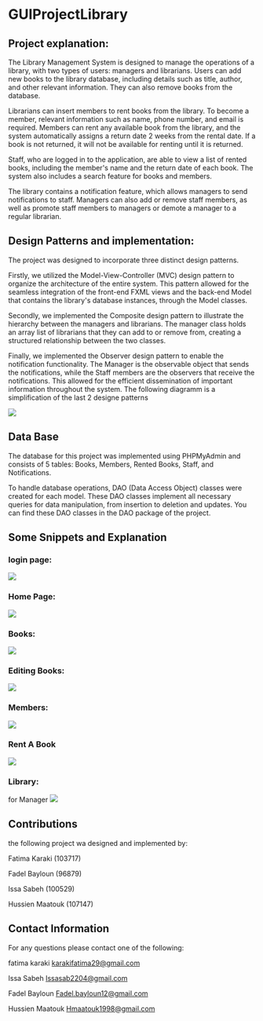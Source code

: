 # GUIProjectLibrary
## Project explanation: 

The Library Management System is designed to manage the operations of a library, with two types of users: managers and librarians. Users can add new books to the library database, including details such as title, author, and other relevant information. They can also remove books from the database.

Librarians can insert members to rent books from the library. To become a member, relevant information such as name, phone number, and email is required. Members can rent any available book from the library, and the system automatically assigns a return date 2 weeks from the rental date. If a book is not returned, it will not be available for renting until it is returned.

Staff, who are logged in to the application, are able to view a list of rented books, including the member's name and the return date of each book. The system also includes a search feature for books and members.

The library contains a notification feature, which allows managers to send notifications to staff. Managers can also add or remove staff members, as well as promote staff members to managers or demote a manager to a regular librarian.


## Design Patterns and implementation:  

The project was designed to incorporate three distinct design patterns.

Firstly, we utilized the Model-View-Controller (MVC) design pattern to organize the architecture of the entire system. This pattern allowed for the seamless integration of the front-end FXML views and the back-end Model that contains the library's database instances, through the Model classes.

Secondly, we implemented the Composite design pattern to illustrate the hierarchy between the managers and librarians. The manager class holds an array list of librarians that they can add to or remove from, creating a structured relationship between the two classes.

Finally, we implemented the Observer design pattern to enable the notification functionality. The Manager is the observable object that sends the notifications, while the Staff members are the observers that receive the notifications. This allowed for the efficient dissemination of important information throughout the system.
The following diagramm is a simplification of the last 2 designe patterns 

<img src="https://github.com/fatimaKaraki/GUIProjectLibrary/blob/master/snippets/img.png">

## Data Base 
The database for this project was implemented using PHPMyAdmin and consists of 5 tables: Books, Members, Rented Books, Staff, and Notifications.

To handle database operations, DAO (Data Access Object) classes were created for each model. These DAO classes implement all necessary queries for data manipulation, from insertion to deletion and updates. You can find these DAO classes in the DAO package of the project.

## Some Snippets and Explanation 

### login page:

<img src="https://github.com/fatimaKaraki/GUIProjectLibrary/blob/master/snippets/Screenshot%20(54).png?raw=true">

### Home Page:

<img src="https://github.com/fatimaKaraki/GUIProjectLibrary/blob/master/snippets/Screenshot%20(49).png?raw=true"> 

### Books:

<img src="https://github.com/fatimaKaraki/GUIProjectLibrary/blob/master/snippets/Screenshot%20(43).png"> 

### Editing Books:

<img src="https://github.com/fatimaKaraki/GUIProjectLibrary/blob/master/snippets/Screenshot%20(44).png"> 

### Members:


<img src="https://github.com/fatimaKaraki/GUIProjectLibrary/blob/master/snippets/Screenshot%20(48).png"> 

### Rent A Book 

<img src="https://github.com/fatimaKaraki/GUIProjectLibrary/blob/master/snippets/Screenshot%20(45).png"> 

### Library:

for Manager
<img src="https://github.com/fatimaKaraki/GUIProjectLibrary/blob/master/snippets/Screenshot%20(46).png"> 







## Contributions
the following project wa designed and implemented by: 

Fatima Karaki (103717) 

Fadel Bayloun (96879)

Issa Sabeh (100529) 

Hussien Maatouk (107147)

## Contact Information 
For any questions please contact one of the following: 

fatima karaki karakifatima29@gmail.com 

Issa Sabeh Issasab2204@gmail.com 

Fadel Bayloun Fadel.bayloun12@gmail.com

Hussien Maatouk Hmaatouk1998@gmail.com 



